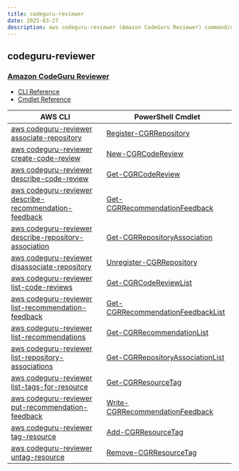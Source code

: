 ```yaml
---
title: codeguru-reviewer
date: 2025-03-27
description: aws codeguru-reviewer (Amazon CodeGuru Reviewer) command/cmdlet list.
---
```


## codeguru-reviewer

### [Amazon CodeGuru Reviewer](https://aws.amazon.com/codeguru/)

* [CLI Reference](https://awscli.amazonaws.com/v2/documentation/api/latest/reference/codeguru-reviewer/index.html)
* [Cmdlet Reference](https://docs.aws.amazon.com/powershell/latest/reference/items/CodeGuruReviewer_cmdlets.html)

|AWS CLI|PowerShell Cmdlet|
|----|----|
|[aws codeguru-reviewer associate-repository](https://awscli.amazonaws.com/v2/documentation/api/latest/reference/codeguru-reviewer/associate-repository.html)|[Register-CGRRepository](https://docs.aws.amazon.com/powershell/latest/reference/items/Register-CGRRepository.html)|
|[aws codeguru-reviewer create-code-review](https://awscli.amazonaws.com/v2/documentation/api/latest/reference/codeguru-reviewer/create-code-review.html)|[New-CGRCodeReview](https://docs.aws.amazon.com/powershell/latest/reference/items/New-CGRCodeReview.html)|
|[aws codeguru-reviewer describe-code-review](https://awscli.amazonaws.com/v2/documentation/api/latest/reference/codeguru-reviewer/describe-code-review.html)|[Get-CGRCodeReview](https://docs.aws.amazon.com/powershell/latest/reference/items/Get-CGRCodeReview.html)|
|[aws codeguru-reviewer describe-recommendation-feedback](https://awscli.amazonaws.com/v2/documentation/api/latest/reference/codeguru-reviewer/describe-recommendation-feedback.html)|[Get-CGRRecommendationFeedback](https://docs.aws.amazon.com/powershell/latest/reference/items/Get-CGRRecommendationFeedback.html)|
|[aws codeguru-reviewer describe-repository-association](https://awscli.amazonaws.com/v2/documentation/api/latest/reference/codeguru-reviewer/describe-repository-association.html)|[Get-CGRRepositoryAssociation](https://docs.aws.amazon.com/powershell/latest/reference/items/Get-CGRRepositoryAssociation.html)|
|[aws codeguru-reviewer disassociate-repository](https://awscli.amazonaws.com/v2/documentation/api/latest/reference/codeguru-reviewer/disassociate-repository.html)|[Unregister-CGRRepository](https://docs.aws.amazon.com/powershell/latest/reference/items/Unregister-CGRRepository.html)|
|[aws codeguru-reviewer list-code-reviews](https://awscli.amazonaws.com/v2/documentation/api/latest/reference/codeguru-reviewer/list-code-reviews.html)|[Get-CGRCodeReviewList](https://docs.aws.amazon.com/powershell/latest/reference/items/Get-CGRCodeReviewList.html)|
|[aws codeguru-reviewer list-recommendation-feedback](https://awscli.amazonaws.com/v2/documentation/api/latest/reference/codeguru-reviewer/list-recommendation-feedback.html)|[Get-CGRRecommendationFeedbackList](https://docs.aws.amazon.com/powershell/latest/reference/items/Get-CGRRecommendationFeedbackList.html)|
|[aws codeguru-reviewer list-recommendations](https://awscli.amazonaws.com/v2/documentation/api/latest/reference/codeguru-reviewer/list-recommendations.html)|[Get-CGRRecommendationList](https://docs.aws.amazon.com/powershell/latest/reference/items/Get-CGRRecommendationList.html)|
|[aws codeguru-reviewer list-repository-associations](https://awscli.amazonaws.com/v2/documentation/api/latest/reference/codeguru-reviewer/list-repository-associations.html)|[Get-CGRRepositoryAssociationList](https://docs.aws.amazon.com/powershell/latest/reference/items/Get-CGRRepositoryAssociationList.html)|
|[aws codeguru-reviewer list-tags-for-resource](https://awscli.amazonaws.com/v2/documentation/api/latest/reference/codeguru-reviewer/list-tags-for-resource.html)|[Get-CGRResourceTag](https://docs.aws.amazon.com/powershell/latest/reference/items/Get-CGRResourceTag.html)|
|[aws codeguru-reviewer put-recommendation-feedback](https://awscli.amazonaws.com/v2/documentation/api/latest/reference/codeguru-reviewer/put-recommendation-feedback.html)|[Write-CGRRecommendationFeedback](https://docs.aws.amazon.com/powershell/latest/reference/items/Write-CGRRecommendationFeedback.html)|
|[aws codeguru-reviewer tag-resource](https://awscli.amazonaws.com/v2/documentation/api/latest/reference/codeguru-reviewer/tag-resource.html)|[Add-CGRResourceTag](https://docs.aws.amazon.com/powershell/latest/reference/items/Add-CGRResourceTag.html)|
|[aws codeguru-reviewer untag-resource](https://awscli.amazonaws.com/v2/documentation/api/latest/reference/codeguru-reviewer/untag-resource.html)|[Remove-CGRResourceTag](https://docs.aws.amazon.com/powershell/latest/reference/items/Remove-CGRResourceTag.html)|

